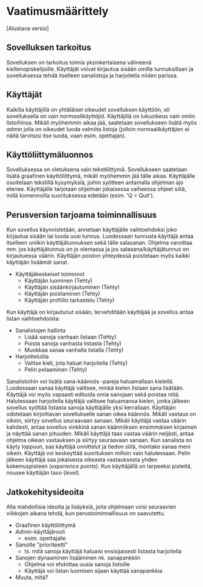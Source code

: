 # Vaatimusmäärittely

[Alustava versio]

## Sovelluksen tarkoitus

Sovelluksen on tarkoitus toimia yksinkertaisena välineenä kieltenopiskelijoille. Käyttäjät voivat kirjautua sisään omilla tunnuksillaan ja sovelluksessa tehdä itselleen sanalistoja ja harjoitella niiden parissa. 


## Käyttäjät

Kaikilla käyttäjillä on yhtäläiset oikeudet sovelluksen käyttöön, eli sovelluksella on vain *normaalikäyttäjiä*. Käyttäjillä on lukuoikeus vain omiin listoihinsa. Mikäli myöhemmin aikaa jää, saatetaan sovellukseen lisätä myös *admin* jolla on oikeudet luoda valmiita listoja (jolloin normaalikäyttäjien ei näitä tarvitsisi itse luoda, vaan esim. opettajan). 

## Käyttöliittymäluonnos

Sovelluksessa on oletuksena vain tekstiliittymä. Sovellukseen saatetaan lisätä graafinen käyttöliittymä, mikäli myöhemmin jää tälle aikaa. Käyttäjälle osoitetaan tekstillä kysymyksiä, joihin syötteen antamalla ohjelman ajo etenee. Käyttäjälle tarjotaan ohjelman jokaisessa vaiheessa ohjeet siitä, millä komennoilla suorituksessa edetään (esim. 'Q = Quit').

## Perusversion tarjoama toiminnallisuus

Kun sovellus käynnistetään, annetaan käyttäjälle vaihtoehdoksi joko kirjautua sisään tai luoda uusi tunnus. Luodessaan tunnusta käyttäjä antaa itselleen uniikin käyttäjätunnuksen sekä tälle salasanan. Ohjelma varoittaa mm. jos käyttäjätunnus on jo olemassa ja jos salasana/käyttäjätunnus on kirjautuessa väärin. Käyttäjän poiston yhteydessä poistetaan myös kaikki käyttäjän lisäämät sanat.

- Käyttäjäkeskeiset toiminnot
	- Käyttäjän luominen (Tehty)
	- Käyttäjän sisäänkirjautuminen (Tehty)
	- Käyttäjän poistaminen (Tehty)
	- Käyttäjän profiilin tarkastelu (Tehty)

Kun käyttäjä on kirjautunut sisään, tervehditään käyttäjää ja sovellus antaa listan vaihtoehdoista:
- Sanalistojen hallinta
	- Lisää sanoja vanhaan listaan (Tehty)
	- Poista sanoja vanhasta listasta (Tehty)
	- Muokkaa sanaa vanhalla listalla (Tehty)
- Harjoittelutila
	- Valitse kieli, jota haluat harjoitella (Tehty)
	- Pelin pelaaminen (Tehty)
	
Sanalistoihin voi lisätä sana-käännös -pareja haluamallaan kielellä. Luodessaan sanaa käyttäjä valitsee, minkä kielen listaan sana lisätään. Käyttäjä voi myös vapaasti editoida omia sanojaan sekä poistaa niitä.  
Halutessaan harjoitella käyttäjä valitsee haluamansa kielen, jonka jälkeen sovellus syöttää listasta sanoja käyttäjälle yksi kerrallaan. Käyttäjän odotetaan kirjoittavan sovellukselle sanan oikea käännös. Mikäli vastaus on oikein, siirtyy sovellus seuraavaan sanaan. Mikäli käyttäjä vastaa väärin kahdesti, antaa sovellus vinkkinä sanan käännöksen ensimmäisen kirjaimen ja näyttää sanan pituuden. Mikäli käyttäjä taas vastaa väärin neljästi, antaa ohjelma oikean vastauksen ja siirtyy seuraavaan sanaan. Kun sanalista on käyty loppuun, saa käyttäjä onnittelut ja tiedon siitä, montako sanaa meni oikein. Käyttäjä voi keskeyttää suorituksen milloin vain halutessaan. 
Pelin jälkeen käyttäjä saa jokaisesta oikeasta vastauksesta yhden kokemuspisteen (*experience points*). Kun käyttäjällä on tarpeeksi pisteitä, nousee käyttäjän taso (*level*).
	

## Jatkokehitysideoita

Alla mahdollisia ideoita ja lisäyksiä, joita ohjelmaan voisi seuraavien viikkojen aikana tehdä, kun perustoiminnallisuus on saavutettu.
- Graafinen käyttöliittymä
- *Admin*-käyttäjärooli
	- esim. opettajalle
- Sanoille "prioriteetti"
   - ts. mitä sanoja käyttäjä haluaisi ensisijaisesti listasta harjoitella
- Sanojen dynaaminen lisääminen nk. sanapankkiin
    - Ohjelma voi ehdottaa uusia sanoja listoille
    - Käyttäjä voi listan luomisen sijaan käyttää sanapankkia
- Muuta, mitä?